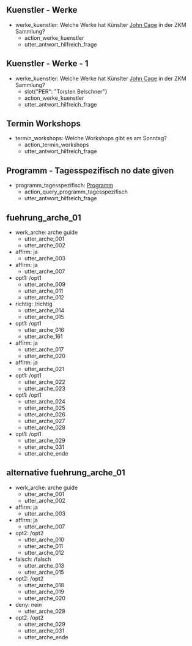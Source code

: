 
## Kuenstler - Werke
* werke_kuenstler: Welche Werke hat Künslter [John Cage](PER) in der ZKM Sammlung?
    - action_werke_kuenstler
    - utter_antwort_hilfreich_frage

## Kuenstler - Werke - 1
* werke_kuenstler: Welche Werke hat Künslter [John Cage](PER) in der ZKM Sammlung?
    - slot{"PER": "Torsten Belschner"}
    - action_werke_kuenstler
    - utter_antwort_hilfreich_frage

## Termin Workshops
* termin_workshops: Welche Workshops gibt es am Sonntag?
    - action_termin_workshops
    - utter_antwort_hilfreich_frage

## Programm - Tagesspezifisch no date given
* programm_tagesspezifisch: [Programm](entity_type)
    - action_query_programm_tagesspezifisch
    - utter_antwort_hilfreich_frage


## fuehrung_arche_01
* werk_arche: arche guide
    - utter_arche_001
    - utter_arche_002
* affirm: ja
    - utter_arche_003
* affirm: ja
    - utter_arche_007
* opt1: /opt1
    - utter_arche_009
    - utter_arche_011
    - utter_arche_012
* richtig: /richtig
    - utter_arche_014
    - utter_arche_015
* opt1: /opt1
    - utter_arche_016
    - utter_arche_161
* affirm: ja
    - utter_arche_017
    - utter_arche_020
* affirm: ja
    - utter_arche_021
* opt1: /opt1
    - utter_arche_022
    - utter_arche_023
* opt1: /opt1
    - utter_arche_024
    - utter_arche_025
    - utter_arche_026
    - utter_arche_027
    - utter_arche_028
* opt1: /opt1
    - utter_arche_029
    - utter_arche_031
    - utter_arche_ende

## alternative fuehrung_arche_01
* werk_arche: arche guide
    - utter_arche_001
    - utter_arche_002
* affirm: ja
    - utter_arche_003
* affirm: ja
    - utter_arche_007
* opt2: /opt2
    - utter_arche_010
    - utter_arche_011
    - utter_arche_012
* falsch: /falsch
    - utter_arche_013
    - utter_arche_015
* opt2: /opt2
    - utter_arche_018
    - utter_arche_019
    - utter_arche_020
* deny: nein
    - utter_arche_028
* opt2: /opt2
    - utter_arche_029
    - utter_arche_031
    - utter_arche_ende
